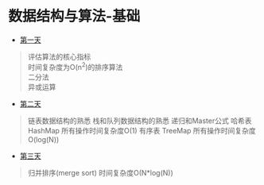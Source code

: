 # 数据结构与算法-基础

- [第一天](数据结构与算法/基础班/第一天/)
> 评估算法的核心指标   
> 时间复杂度为O(n<sup>2</sup>)的排序算法   
> 二分法   
> 异或运算

- [第二天](数据结构与算法/基础班/第二天/)
> 链表数据结构的熟悉
> 栈和队列数据结构的熟悉
> 递归和Master公式
> 哈希表 HashMap 所有操作时间复杂度O(1)
> 有序表 TreeMap 所有操作时间复杂度O(log(N))

- [第三天](数据结构与算法/基础班/第三天/)
> 归并排序(merge sort) 时间复杂度O(N*log(N))
> 